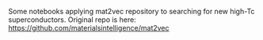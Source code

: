 Some notebooks applying mat2vec repository to searching for new high-Tc superconductors. Original repo is here: 
https://github.com/materialsintelligence/mat2vec
